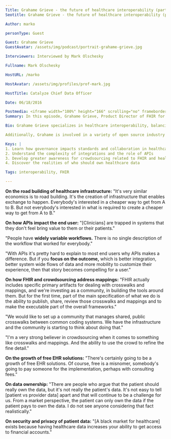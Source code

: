 ```yaml
---
Title: Grahame Grieve - the future of healthcare interoperability (part 3)
Seotitle: Grahame Grieve - the future of healthcare interoperability (part 3)

Author: marko

personType: Guest

Guest: Grahame Grieve
GuestAvatar: /assets/img/podcast/portrait-grahame-grieve.jpg

Interviewers: Interviewed by Mark Olschesky

Fullname: Mark Olschesky

HostURL: /marko

HostAvatar: /assets/img/profiles/prof-mark.jpg

HostTitle: Catalyze Chief Data Officer

Date: 06/18/2016

Postmedia: <iframe width="100%" height="166" scrolling="no" frameborder="no" src="https://w.soundcloud.com/player/?url=https%3A//api.soundcloud.com/tracks/274588784&amp;color=1055ff&amp;auto_play=false&amp;hide_related=false&amp;show_comments=true&amp;show_user=true&amp;show_reposts=false"></iframe>
Summary: In this episode, Grahame Grieve, Product Director of FHIR for HL7 continues his last interview in a three-part series with Catalyze. Mark Olschesky, Catalyze's Chief Data Officer questions Grieve about "The Economics of FHIR and Interoperability" for this last interview. The economics of FHIR is a passionate subject for Grieve for which he recognizes that no pat answers exist. In this interview, Grieve contextualizes the questions and provides possible answers that only time will prove out. After the interview, [read more about the FHIR standard](https://fhir.catalyze.io/) here.

Bio: Grahame Grieve specializes in healthcare interoperability, balancing clinical, management and business perspectives, using his deep technical knowledge and capability. Prior to his Healthcare Intersections consultant business, he was the CTO for Kestral Computing P/L, where he provided leadership in development methodology, strategic technologies, enterprise architecture, standards and interoperability. Grahame also conceived, developed and sold interoperability and clinical document solutions and products. As part of his work, he became deeply involved in healthcare standards, principally HL7 and ISO. For nearly a decade, he has used committee chair positions and editorship of key structural standards to lead convergence between US and European standards organizations.

Additionally, Grahame is involved in a variety of open source industry consortiums, such as Open Healthcare Framework, Open Health Tools and the Indy Project.

Keys: |
1. Learn how governance impacts standards and collaboration in healthcare
2. Understand the complexity of integrations and the role of APIs
3. Develop greater awareness for crowdsourcing related to FHIR and healthcare technology advancements
4. Discover the realities of who should own healthcare data

Tags: interoperability, FHIR

---
```

**On the road building of healthcare infrastructure:** "It's very similar economics is to road building. It's the creation of infrastructure that enables exchange to happen. Everybody's interested in a cheaper way to get from A to B. But not everybody's interested in what is required to create a cheaper way to get from A to B."

**On how APIs impact the end user:** "[Clinicians] are trapped in systems that they don't feel bring value to them or their patients."

"People have **widely variable workflows.** There is no single description of the workflow that worked for everybody."

"With APIs it's pretty hard to explain to most end users why APIs makes a difference. But if you **focus on the outcome,** which is better integration, better system wide flows of data and more mobility to customize their experience, then that story becomes compelling for a user."

**On how FHIR and crowdsourcing address mappings:** "FHIR actually includes specific primary artifacts for dealing with crosswalks and mappings, and we're investing as a community, in building the tools around them. But for the first time, part of the main specification of what we do is the ability to publish, share, review those crosswalks and mappings and to make the executable part of the overall frameworks."

"We would like to set up a community that manages shared, public crosswalks between common coding systems. We have the infrastructure and the community is starting to think about doing that."

"I'm a very strong believer in crowdsourcing when it comes to something like crosswalks and mappings. And the ability to use the crowd to refine the fine detail."

**On the growth of free EHR solutions:** "There's certainly going to be a growth of free EHR solutions. Of course, free is a misnomer, somebody's going to pay someone for the implementation, perhaps with consulting fees."

**On data ownership:** "There are people who argue that the patient should really own the data, but it's not really the patient's data. It's not easy to tell [patient vs provider data] apart and that will continue to be a challenge for us. From a market perspective, the patient can only own the data if the patient pays to own the data. I do not see anyone considering that fact realistically."

**On security and privacy of patient data:** "[A black market for healthcare] exists because having healthcare data increases your ability to get access to financial accounts."
